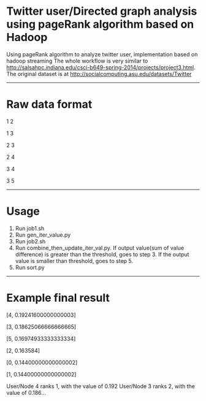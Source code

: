 # Twitter user/Directed graph analysis using pageRank algorithm based on Hadoop
Using pageRank algorithm to analyze twitter user, implementation based on hadoop streaming
The whole workflow is very similar to http://salsahpc.indiana.edu/csci-b649-spring-2014/projects/project3.html. 
The original dataset is at http://socialcomputing.asu.edu/datasets/Twitter
**********************************************
# Raw data format
1 2

1 3

2 3

2 4

3 4

3 5
***********************************************
# Usage
1. Run job1.sh
2. Run gen_iter_value.py
3. Run job2.sh
4. Run combine_then_update_iter_val.py. If output value(sum of value difference) is greater than the threshold, goes to step 3. 
If the output value is smaller than threshold, goes to step 5.
5. Run sort.py

***********************************************
# Example final result
[4, 0.19241600000000003]

[3, 0.18625066666666665]

[5, 0.16974933333333334]

[2, 0.163584]

[0, 0.14400000000000002]

[1, 0.14400000000000002]

User/Node 4 ranks 1, with the value of 0.192
User/Node 3 ranks 2, with the value of 0.186...
